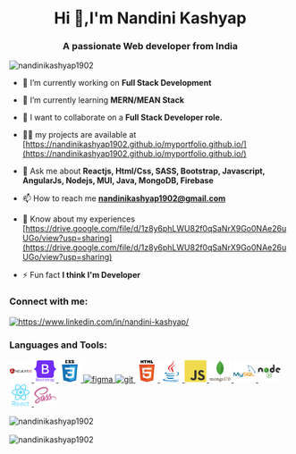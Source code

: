 <h1 align="center">Hi 👋,I'm Nandini  Kashyap</h1>
<h3 align="center">A passionate Web developer from India</h3>

<p align="left"> <img src="https://komarev.com/ghpvc/?username=nandinikashyap1902&label=Profile%20views&color=0e75b6&style=flat" alt="nandinikashyap1902" /> </p>

- 🔭 I’m currently working on **Full Stack Development**

- 🌱 I’m currently learning **MERN/MEAN Stack**

- 👯 I want to collaborate on a **Full Stack Developer role.**

- 👨‍💻 my projects are available at [https://nandinikashyap1902.github.io/myportfolio.github.io/](https://nandinikashyap1902.github.io/myportfolio.github.io/)

- 💬 Ask me about **Reactjs, Html/Css, SASS, Bootstrap, Javascript, AngularJs, Nodejs, MUI, Java, MongoDB, Firebase**

- 📫 How to reach me **nandinikashyap1902@gmail.com**

- 📄 Know about my experiences [https://drive.google.com/file/d/1z8y6phLWU82f0qSaNrX9Go0NAe26uUGo/view?usp=sharing](https://drive.google.com/file/d/1z8y6phLWU82f0qSaNrX9Go0NAe26uUGo/view?usp=sharing)

- ⚡ Fun fact **I think I'm Developer**

<h3 align="left">Connect with me:</h3>
<p align="left">
<a href="https://linkedin.com/in/nandini-kashyap" target="blank"><img align="center" src="https://raw.githubusercontent.com/rahuldkjain/github-profile-readme-generator/master/src/images/icons/Social/linked-in-alt.svg" alt="https://www.linkedin.com/in/nandini-kashyap/" height="30" width="40" /></a>
</p>

<h3 align="left">Languages and Tools:</h3>
<p align="left"> <a href="https://angular.io" target="_blank" rel="noreferrer"> <img src="https://raw.githubusercontent.com/devicons/devicon/master/icons/angularjs/angularjs-original-wordmark.svg" alt="angularjs" width="40" height="40"/> </a> <a href="https://getbootstrap.com" target="_blank" rel="noreferrer"> <img src="https://raw.githubusercontent.com/devicons/devicon/master/icons/bootstrap/bootstrap-plain-wordmark.svg" alt="bootstrap" width="40" height="40"/> </a> <a href="https://www.w3schools.com/css/" target="_blank" rel="noreferrer"> <img src="https://raw.githubusercontent.com/devicons/devicon/master/icons/css3/css3-original-wordmark.svg" alt="css3" width="40" height="40"/> </a> <a href="https://www.figma.com/" target="_blank" rel="noreferrer"> <img src="https://www.vectorlogo.zone/logos/figma/figma-icon.svg" alt="figma" width="40" height="40"/> </a> <a href="https://git-scm.com/" target="_blank" rel="noreferrer"> <img src="https://www.vectorlogo.zone/logos/git-scm/git-scm-icon.svg" alt="git" width="40" height="40"/> </a> <a href="https://www.w3.org/html/" target="_blank" rel="noreferrer"> <img src="https://raw.githubusercontent.com/devicons/devicon/master/icons/html5/html5-original-wordmark.svg" alt="html5" width="40" height="40"/> </a> <a href="https://www.java.com" target="_blank" rel="noreferrer"> <img src="https://raw.githubusercontent.com/devicons/devicon/master/icons/java/java-original.svg" alt="java" width="40" height="40"/> </a> <a href="https://developer.mozilla.org/en-US/docs/Web/JavaScript" target="_blank" rel="noreferrer"> <img src="https://raw.githubusercontent.com/devicons/devicon/master/icons/javascript/javascript-original.svg" alt="javascript" width="40" height="40"/> </a> <a href="https://www.mongodb.com/" target="_blank" rel="noreferrer"> <img src="https://raw.githubusercontent.com/devicons/devicon/master/icons/mongodb/mongodb-original-wordmark.svg" alt="mongodb" width="40" height="40"/> </a> <a href="https://www.mysql.com/" target="_blank" rel="noreferrer"> <img src="https://raw.githubusercontent.com/devicons/devicon/master/icons/mysql/mysql-original-wordmark.svg" alt="mysql" width="40" height="40"/> </a> <a href="https://nodejs.org" target="_blank" rel="noreferrer"> <img src="https://raw.githubusercontent.com/devicons/devicon/master/icons/nodejs/nodejs-original-wordmark.svg" alt="nodejs" width="40" height="40"/> </a> <a href="https://reactjs.org/" target="_blank" rel="noreferrer"> <img src="https://raw.githubusercontent.com/devicons/devicon/master/icons/react/react-original-wordmark.svg" alt="react" width="40" height="40"/> </a> <a href="https://sass-lang.com" target="_blank" rel="noreferrer"> <img src="https://raw.githubusercontent.com/devicons/devicon/master/icons/sass/sass-original.svg" alt="sass" width="40" height="40"/> </a> </p>

<p><img align="center" src="https://github-readme-stats.vercel.app/api/top-langs?username=nandinikashyap1902&show_icons=true&locale=en&layout=compact"alt="nandinikashyap1902"/></p>

<p><img align="center" src="https://github-readme-streak-stats.herokuapp.com/?user=nandinikashyap1902&"alt="nandinikashyap1902" /></p>
